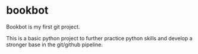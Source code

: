 # bookbot

Bookbot is my first git project.

This is a basic python project to further practice python skills and develop a stronger base in the git/github pipeline.
